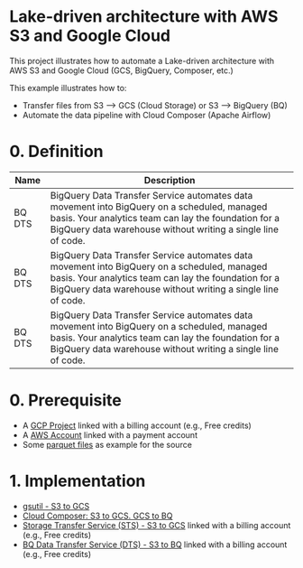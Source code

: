 # Lake-driven architecture with AWS S3 and Google Cloud

This project illustrates how to automate a Lake-driven architecture with AWS S3 and Google Cloud (GCS, BigQuery, Composer, etc.)

This example illustrates how to:
* Transfer files from S3 --> GCS (Cloud Storage) or S3 --> BigQuery (BQ)
* Automate the data pipeline with Cloud Composer (Apache Airflow)

# 0. Definition

| Name | Description | 
|------|-------------|
| BQ DTS | BigQuery Data Transfer Service automates data movement into BigQuery on a scheduled, managed basis. Your analytics team can lay the foundation for a BigQuery data warehouse without writing a single line of code.
| BQ DTS | BigQuery Data Transfer Service automates data movement into BigQuery on a scheduled, managed basis. Your analytics team can lay the foundation for a BigQuery data warehouse without writing a single line of code.
| BQ DTS | BigQuery Data Transfer Service automates data movement into BigQuery on a scheduled, managed basis. Your analytics team can lay the foundation for a BigQuery data warehouse without writing a single line of code.




# 0. Prerequisite

* A [GCP Project](https://cloud.google.com/resource-manager/docs/creating-managing-projects#creating_a_project) linked with a billing account (e.g., Free credits)
* A [AWS Account](https://aws.amazon.com/) linked with a payment account
* Some [parquet files](https://github.com/Teradata/kylo/tree/master/samples/sample-data/parquet) as example for the source

# 1. Implementation

* [gsutil - S3 to GCS](https://cloud.google.com/resource-manager/docs/creating-managing-projects#creating_a_project) 
* [Cloud Composer: S3 to GCS. GCS to BQ](https://cloud.google.com/resource-manager/docs/creating-managing-projects#creating_a_project)
* [Storage Transfer Service (STS) - S3 to GCS](https://cloud.google.com/resource-manager/docs/creating-managing-projects#creating_a_project) linked with a billing account (e.g., Free credits)
* [BQ Data Transfer Service (DTS) -  S3 to BQ](https://cloud.google.com/resource-manager/docs/creating-managing-projects#creating_a_project) linked with a billing account (e.g., Free credits)
